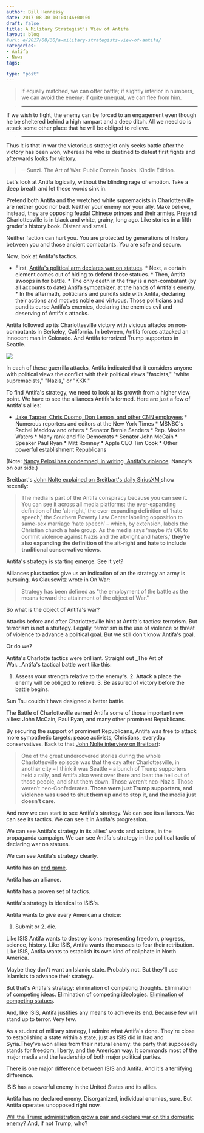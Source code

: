 ```yaml
---
author: Bill Hennessy
date: 2017-08-30 10:04:46+00:00
draft: false
title: A Military Strategist's View of Antifa
layout: blog
#url: e/2017/08/30/a-military-strategists-view-of-antifa/
categories:
- Antifa
- News
tags:

type: "post"
---
```


> If equally matched, we can offer battle; if slightly inferior in numbers, we can avoid the enemy; if quite unequal, we can flee from him.  
  






> * * *
> 
>   
  
If we wish to fight, the enemy can be forced to an engagement even though he be sheltered behind a high rampart and a deep ditch. All we need do is attack some other place that he will be obliged to relieve.  
  






> * * *
> 
>   
  
Thus it is that in war the victorious strategist only seeks battle after the victory has been won, whereas he who is destined to defeat first fights and afterwards looks for victory.



  




> —Sunzi. The Art of War. Public Domain Books. Kindle Edition.



  
Let's look at Antifa logically, without the blinding rage of emotion. Take a deep breath and let these words sink in.  
  
Pretend both Antifa and the wretched white supremacists in Charlottesville are neither good nor bad. Neither your enemy nor your ally. Make believe, instead, they are opposing feudal Chinese princes and their armies. Pretend Charlottesville is in black and white, grainy, long ago. Like stories in a fifth grader's history book. Distant and small.  
  
Neither faction can hurt you. You are protected by generations of history between you and those ancient combatants. You are safe and secure.  
  
Now, look at Antifa's tactics.  


  * First, [Antifa's political arm declares war on statues](https://hennessysview.com/2017/08/26/how-the-statue-wars-will-end/).  * Next, a certain element comes out of hiding to defend those statues.  * Then, Antifa swoops in for battle.  * The only death in the fray is a non-combatant (by all accounts to date) Antifa sympathizer, at the hands of Antifa's enemy.  * In the aftermath, politicians and pundits side with Antifa, declaring their actions and motives noble and virtuous. Those politicians and pundits curse Antifa's enemies, declaring the enemies evil and deserving of Antifa's attacks.

  
Antifa followed up its Charlottesville victory with vicious attacks on non-combatants in Berkeley, California. In between, Antifa forces attacked an innocent man in Colorado. And Antifa terrorized Trump supporters in Seattle.  
  
![](https://hennessysview.com/wp-content/uploads/2017/08/antifa-pack.jpg)
  
  
In each of these guerrilla attacks, Antifa indicated that it considers anyone with political views the conflict with their political views "fascists," "white supremacists," "Nazis," or "KKK."  
  
To find Antifa's strategy, we need to look at its growth from a higher view point. We have to see the alliances Antifa's formed. Here are just a few of Antifa's allies:  


  * [Jake Tapper, Chris Cuomo, Don Lemon, and other CNN employees](https://hennessysview.com/2017/08/20/peace-through-violence-cnns-radical-chic-moment/)  * Numerous reporters and editors at the New York Times  * MSNBC's Rachel Maddow and others  * Senator Bernie Sanders  * Rep. Maxine Waters  * Many rank and file Democrats  * Senator John McCain  * Speaker Paul Ryan  * Mitt Romney  * Apple CEO Tim Cook  * Other powerful establishment Republicans

  
(Note: [Nancy Pelosi has condemned, in writing, Antifa's violence](https://www.thegatewaypundit.com/2017/08/nancy-pelosi-finally-condemns-antifa-violence-paul-ryan-still-silent/). Nancy's on our side.)  
  
Breitbart's [John Nolte explained on Breitbart's daily SiriusXM ](https://www.breitbart.com/radio/2017/08/29/john-nolte-antifa-teams-big-business-big-media-corporate-fascist-rampage/)show recently:  




> The media is part of the Antifa conspiracy because you can see it. You can see it across all media platforms: the ever-expanding definition of the ‘alt-right,’ the ever-expanding definition of ‘hate speech,’ the Southern Poverty Law Center labeling opposition to same-sex marriage ‘hate speech’ – which, by extension, labels the Christian church a hate group. As the media says ‘maybe it’s OK to commit violence against Nazis and the alt-right and haters,’ **they’re also expanding the definition of the alt-right and hate to include traditional conservative views**.



  
Antifa's strategy is starting emerge. See it yet?  
  
Alliances plus tactics give us an indication of an the strategy an army is pursuing. As Clausewitz wrote in On War:  




> Strategy has been defined as "the employment of the battle as the means toward the attainment of the object of War."



  
So what is the object of Antifa's war?  
  
Attacks before and after Charlottesville hint at Antifa's tactics: terrorism. But terrorism is not a strategy. Legally, terrorism is the use of violence or threat of violence to advance a political goal. But we still don't know Antifa's goal.  
  
Or do we?  
  
Antifa's Charlotte tactics were brilliant. Straight out _The Art of War. _Antifa's tactical battle went like this:  


  1. Assess your strength relative to the enemy's.  2. Attack a place the enemy will be obliged to relieve.  3. Be assured of victory before the battle begins.

  
Sun Tsu couldn't have designed a better battle.  
  
The Battle of Charlotteville earned Antifa some of those important new allies: John McCain, Paul Ryan, and many other prominent Republicans.  
  
By securing the support of prominent Republicans, Antifa was free to attack more sympathetic targets: peace activists, Christians, everyday conservatives. Back to that [John Nolte interview on Breitbart](https://www.breitbart.com/radio/2017/08/29/john-nolte-antifa-teams-big-business-big-media-corporate-fascist-rampage/):  




> One of the great undercovered stories during the whole Charlottesville episode was that the day after Charlottesville, in another city – I think it was Seattle – a bunch of Trump supporters held a rally, and Antifa also went over there and beat the hell out of those people, and shut them down. Those weren’t neo-Nazis. Those weren’t neo-Confederates. **Those were just Trump supporters, and violence was used to shut them up and to stop it, and the media just doesn’t care.**



  
And now we can start to see Antifa's strategy. We can see its alliances. We can see its tactics. We can see it in Antifa's progression.  
  
We can see Antifa's strategy in its allies' words and actions, in the propaganda campaign. We can see Antifa's strategy in the political tactic of declaring war on statues.  
  
We can see Antifa's strategy clearly.  
  
Antifa has an [end game](https://hennessysview.com/2017/08/20/peace-through-violence-cnns-radical-chic-moment/).  
  
Antifa has an alliance.  
  
Antifa has a proven set of tactics.  
  
Antifa's strategy is identical to ISIS's.  
  
Antifa wants to give every American a choice:  


  1. Submit or  2. die.

  
Like ISIS Antifa wants to destroy icons representing freedom, progress, science, history. Like ISIS, Antifa wants the masses to fear their retribution. Like ISIS, Antifa wants to establish its own kind of caliphate in North America.  
  
Maybe they don't want an Islamic state. Probably not. But they'll use Islamists to advance their strategy.  
  
But that's Antifa's strategy: elimination of competing thoughts. Elimination of competing ideas. Elimination of competing ideologies. [Elimination of competing statues](https://hennessysview.com/2017/08/26/how-the-statue-wars-will-end/).  
  
And, like ISIS, Antifa justifies any means to achieve its end. Because few will stand up to terror. Very few.  
  
As a student of military strategy, I admire what Antifa's done. They're close to establishing a state within a state, just as ISIS did in Iraq and Syria.They've won allies from their natural enemy: the party that supposedly stands for freedom, liberty, and the American way. It commands most of the major media and the leadership of both major political parties.  
  
There is one major difference between ISIS and Antifa. And it's a terrifying difference.  
  
ISIS has a powerful enemy in the United States and its allies.  
  
Antifa has no declared enemy. Disorganized, individual enemies, sure. But Antifa operates unopposed right now.  
  
[Will the Trump administration grow a pair and declare war on this domestic enemy](https://hennessysview.com/2017/08/28/president-trumps-only-failure/)? And, if not Trump, who?
